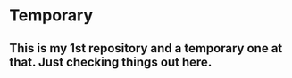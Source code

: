 # Temporary
## This is my 1st repository and a temporary one at that. Just checking things out here. 
